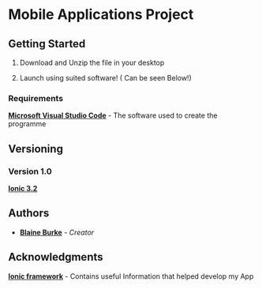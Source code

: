 # Mobile Applications Project

## Getting Started

1) Download and Unzip the file in your desktop

2) Launch using suited software! ( Can be seen Below!)

### Requirements

**[Microsoft Visual Studio Code](https://code.visualstudio.com/)** - The software used to create the programme

## Versioning

### Version 1.0

**[Ionic 3.2](https://ionicframework.com/)** 

## Authors

* **[Blaine Burke](https://github.com/BurkeBlaine1999)** - *Creator*  

## Acknowledgments
 **[Ionic framework](https://ionicframework.com/docs/v1/)**  - Contains useful Information that helped develop my App

